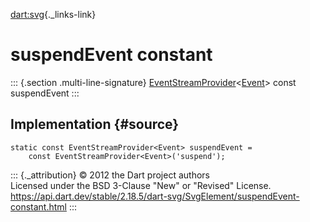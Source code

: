 [dart:svg](../../dart-svg/dart-svg-library){._links-link}

suspendEvent constant
=====================

::: {.section .multi-line-signature}
[EventStreamProvider](../../dart-html/eventstreamprovider-class)\<[Event](../../dart-html/event-class)\>
const suspendEvent
:::

Implementation {#source}
--------------

``` {.language-dart data-language="dart"}
static const EventStreamProvider<Event> suspendEvent =
    const EventStreamProvider<Event>('suspend');
```

::: {._attribution}
© 2012 the Dart project authors\
Licensed under the BSD 3-Clause \"New\" or \"Revised\" License.\
<https://api.dart.dev/stable/2.18.5/dart-svg/SvgElement/suspendEvent-constant.html>
:::
